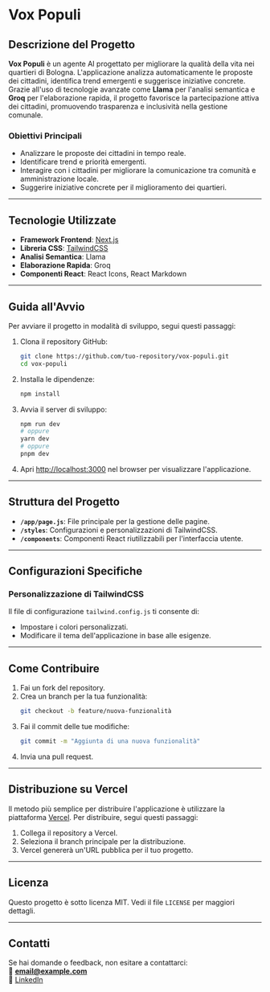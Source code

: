 # **Vox Populi**

## **Descrizione del Progetto**

**Vox Populi** è un agente AI progettato per migliorare la qualità della vita nei quartieri di Bologna. L'applicazione analizza automaticamente le proposte dei cittadini, identifica trend emergenti e suggerisce iniziative concrete. Grazie all'uso di tecnologie avanzate come **Llama** per l'analisi semantica e **Groq** per l'elaborazione rapida, il progetto favorisce la partecipazione attiva dei cittadini, promuovendo trasparenza e inclusività nella gestione comunale.

### **Obiettivi Principali**
- Analizzare le proposte dei cittadini in tempo reale.
- Identificare trend e priorità emergenti.
- Interagire con i cittadini per migliorare la comunicazione tra comunità e amministrazione locale.
- Suggerire iniziative concrete per il miglioramento dei quartieri.

---

## **Tecnologie Utilizzate**
- **Framework Frontend**: [Next.js](https://nextjs.org/)
- **Libreria CSS**: [TailwindCSS](https://tailwindcss.com/)
- **Analisi Semantica**: Llama
- **Elaborazione Rapida**: Groq
- **Componenti React**: React Icons, React Markdown

---

## **Guida all'Avvio**

Per avviare il progetto in modalità di sviluppo, segui questi passaggi:

1. Clona il repository GitHub:  
   ```bash
   git clone https://github.com/tuo-repository/vox-populi.git
   cd vox-populi
   ```

2. Installa le dipendenze:  
   ```bash
   npm install
   ```

3. Avvia il server di sviluppo:  
   ```bash
   npm run dev
   # oppure
   yarn dev
   # oppure
   pnpm dev
   ```

4. Apri [http://localhost:3000](http://localhost:3000) nel browser per visualizzare l'applicazione.

---

## **Struttura del Progetto**

- **`/app/page.js`**: File principale per la gestione delle pagine.
- **`/styles`**: Configurazioni e personalizzazioni di TailwindCSS.
- **`/components`**: Componenti React riutilizzabili per l'interfaccia utente.

---

## **Configurazioni Specifiche**

### **Personalizzazione di TailwindCSS**
Il file di configurazione `tailwind.config.js` ti consente di:
- Impostare i colori personalizzati.
- Modificare il tema dell'applicazione in base alle esigenze.

---

## **Come Contribuire**

1. Fai un fork del repository.
2. Crea un branch per la tua funzionalità:  
   ```bash
   git checkout -b feature/nuova-funzionalità
   ```
3. Fai il commit delle tue modifiche:  
   ```bash
   git commit -m "Aggiunta di una nuova funzionalità"
   ```
4. Invia una pull request.

---

## **Distribuzione su Vercel**

Il metodo più semplice per distribuire l'applicazione è utilizzare la piattaforma [Vercel](https://vercel.com/). Per distribuire, segui questi passaggi:
1. Collega il repository a Vercel.
2. Seleziona il branch principale per la distribuzione.
3. Vercel genererà un'URL pubblica per il tuo progetto.

---

## **Licenza**

Questo progetto è sotto licenza MIT. Vedi il file `LICENSE` per maggiori dettagli.

---

## **Contatti**
Se hai domande o feedback, non esitare a contattarci:  
📧 **email@example.com**  
🔗 [LinkedIn](https://linkedin.com/in/profilo)
